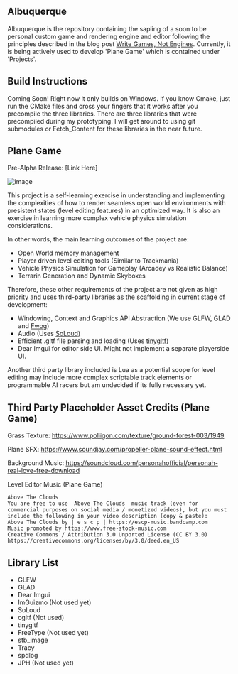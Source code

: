 Albuquerque
---
Albuquerque is the repository containing the sapling of a soon to be personal custom game and rendering engine and editor following the principles described
in the blog post [Write Games, Not Engines](https://geometrian.com/programming/tutorials/write-games-not-engines/).
Currently, it is being actively used to develop 'Plane Game' which is contained under 'Projects'.

Build Instructions
---
Coming Soon! Right now it only builds on Windows. If you know Cmake, just run the CMake files and cross your fingers that it works after
you precompile the three libraries.
There are three libraries that were precompiled during my prototyping. I will get around to using git submodules or Fetch_Content for these libraries in the near future.

Plane Game
---

Pre-Alpha Release: [Link Here]


![image](https://user-images.githubusercontent.com/26779639/233835096-0425f3ee-9390-4a34-a07a-f1c95e81af42.png)

This project is a self-learning exercise in understanding and implementing the complexities of how to render seamless open world environments with presistent states (level editing features) in an optimized way. It is also an exercise in learning more complex vehicle physics simulation considerations. 

In other words, the main learning outcomes of the project are:
- Open World memory management 
- Player driven level editing tools (Similar to Trackmania)
- Vehicle Physics Simulation for Gameplay (Arcadey vs Realistic Balance)
- Terrarin Generation and Dynamic Skyboxes

Therefore, these other requirements of the project are not given as high priority and uses third-party libraries as the scaffolding in current stage of development:
- Windowing, Context and Graphics API Abstraction (We use GLFW, GLAD and [Fwog](https://github.com/JuanDiegoMontoya/Fwog))
- Audio (Uses [SoLoud](https://solhsa.com/soloud/))
- Efficient .gltf file parsing and loading (Uses [tinygltf](https://github.com/syoyo/tinygltf))
- Dear Imgui for editor side UI. Might not implement a separate playerside UI. 

Another third party library included is Lua as a potential scope for level editing may include more complex scriptable track elements or programmable AI racers but am undecided if its fully necessary yet.

Third Party Placeholder Asset Credits (Plane Game)
---

Grass Texture: https://www.poliigon.com/texture/ground-forest-003/1949 

Plane SFX: https://www.soundjay.com/propeller-plane-sound-effect.html 

Background Music: https://soundcloud.com/personahofficial/personah-real-love-free-download

Level Editor Music (Plane Game)
```
Above The Clouds
You are free to use  Above The Clouds  music track (even for commercial purposes on social media / monetized videos), but you must include the following in your video description (copy & paste):
Above The Clouds by | e s c p | https://escp-music.bandcamp.com
Music promoted by https://www.free-stock-music.com
Creative Commons / Attribution 3.0 Unported License (CC BY 3.0)
https://creativecommons.org/licenses/by/3.0/deed.en_US
```


Library List
---

- GLFW
- GLAD
- Dear Imgui
- ImGuizmo (Not used yet)
- SoLoud
- cgltf (Not used)
- tinygltf
- FreeType (Not used yet)
- stb_image
- Tracy
- spdlog
- JPH (Not used yet)
